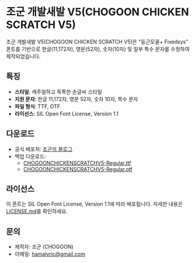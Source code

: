 # 조군 개발새발 V5(CHOGOON CHICKEN SCRATCH V5)

조군 개발새발 V5(CHOGOON CHICKEN SCRATCH V5)은 "둥근모꼴+ Fixedsys" 폰트를 기반으로 한글(11,172자), 영문(52자), 숫자(10자) 및 일부 특수 문자를 수정하여 제작되었습니다.

## 특징
- **스타일**: 캐주얼하고 독특한 손글씨 스타일
- **지원 문자**: 한글 11,172자, 영문 52자, 숫자 10자, 특수 문자
- **파일 형식**: TTF, OTF
- **라이선스**: SIL Open Font License, Version 1.1

## 다운로드
- 공식 배포처: [조군의 블로그](https://blog.naver.com/hamalyric/223539416147)
- 백업 다운로드:
  - [CHOGOONCHICKENSCRATCHV5-Regular.ttf](https://github.com/chogoons/CHOGOON-CHICKEN-SCRATCH-V5/blob/main/CHOGOONCHICKENSCRATCHV5-Regular.ttf)
  - [CHOGOONCHICKENSCRATCHV5-Regular.otf](https://github.com/chogoons/CHOGOON-CHICKEN-SCRATCH-V5/blob/main/CHOGOONCHICKENSCRATCHV5-Regular.otf)

## 라이선스
이 폰트는 SIL Open Font License, Version 1.1에 따라 배포됩니다. 자세한 내용은 [LICENSE.md](https://github.com/chogoons/CHOGOON-CHICKEN-SCRATCH-V5/blob/main/LICENSE.md)를 확인하세요.

## 문의
- 제작자: 조군 (CHOGOON)
- 이메일: hamalyric@gmail.com
